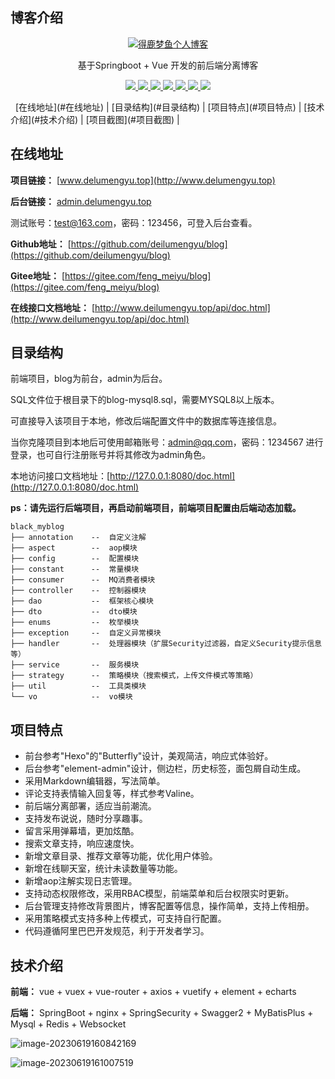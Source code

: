 ## 博客介绍

<p align=center>
  <a href="http://www.deilumengyu.top">
    <img src="http://static.deilumengyu.top/upload/config/a96e0a8b586757512b91b795e55f0ab6.png" alt="得鹿梦鱼个人博客">
  </a>
</p>


<p align=center>
   基于Springboot + Vue 开发的前后端分离博客
</p>

<p align="center">
   <a target="_blank" href="https://github.com/X1192176811/blog">
      <img src="https://img.shields.io/hexpm/l/plug.svg"/>
      <img src="https://img.shields.io/badge/JDK-1.8+-green.svg"/>
      <img src="https://img.shields.io/badge/springboot-2.4.2.RELEASE-green"/>
      <img src="https://img.shields.io/badge/vue-2.5.17-green"/>
      <img src="https://img.shields.io/badge/mysql-8.0.20-green"/>
      <img src="https://img.shields.io/badge/mybatis--plus-3.4.0-green"/>
      <img src="https://img.shields.io/badge/redis-6.0.5-green"/>
   </a>
</p>
                                                                [在线地址](#在线地址) | [目录结构](#目录结构) | [项目特点](#项目特点) | [技术介绍](#技术介绍)  | [项目截图](#项目截图) | 

## 在线地址

**项目链接：** [www.delumengyu.top](http://www.delumengyu.top)

**后台链接：** [admin.delumengyu.top](http://admin.delumengyu.top)

测试账号：test@163.com，密码：123456，可登入后台查看。

**Github地址：** [https://github.com/deilumengyu/blog](https://github.com/deilumengyu/blog)

**Gitee地址：** [https://gitee.com/feng_meiyu/blog](https://gitee.com/feng_meiyu/blog)

**在线接口文档地址：** [http://www.deilumengyu.top/api/doc.html](http://www.deilumengyu.top/api/doc.html)

## 目录结构

前端项目，blog为前台，admin为后台。

SQL文件位于根目录下的blog-mysql8.sql，需要MYSQL8以上版本。

可直接导入该项目于本地，修改后端配置文件中的数据库等连接信息。

当你克隆项目到本地后可使用邮箱账号：admin@qq.com，密码：1234567 进行登录，也可自行注册账号并将其修改为admin角色。

本地访问接口文档地址：[http://127.0.0.1:8080/doc.html](http://127.0.0.1:8080/doc.html)

**ps：请先运行后端项目，再启动前端项目，前端项目配置由后端动态加载。** 

```
black_myblog
├── annotation    --  自定义注解
├── aspect        --  aop模块
├── config        --  配置模块
├── constant      --  常量模块
├── consumer      --  MQ消费者模块
├── controller    --  控制器模块
├── dao           --  框架核心模块
├── dto           --  dto模块
├── enums         --  枚举模块
├── exception     --  自定义异常模块
├── handler       --  处理器模块（扩展Security过滤器，自定义Security提示信息等）
├── service       --  服务模块
├── strategy      --  策略模块（搜索模式，上传文件模式等策略）
├── util          --  工具类模块
└── vo            --  vo模块
```

## 项目特点

- 前台参考"Hexo"的"Butterfly"设计，美观简洁，响应式体验好。
- 后台参考"element-admin"设计，侧边栏，历史标签，面包屑自动生成。
- 采用Markdown编辑器，写法简单。
- 评论支持表情输入回复等，样式参考Valine。
- 前后端分离部署，适应当前潮流。
- 支持发布说说，随时分享趣事。
- 留言采用弹幕墙，更加炫酷。
- 搜索文章支持，响应速度快。
- 新增文章目录、推荐文章等功能，优化用户体验。
- 新增在线聊天室，统计未读数量等功能。
- 新增aop注解实现日志管理。  
- 支持动态权限修改，采用RBAC模型，前端菜单和后台权限实时更新。
- 后台管理支持修改背景图片，博客配置等信息，操作简单，支持上传相册。
- 采用策略模式支持多种上传模式，可支持自行配置。
- 代码遵循阿里巴巴开发规范，利于开发者学习。

## 技术介绍

**前端：** vue + vuex + vue-router + axios + vuetify + element + echarts

**后端：** SpringBoot + nginx + SpringSecurity + Swagger2 + MyBatisPlus + Mysql + Redis  + Websocket

![image-20230619160842169](C:\Users\CH\AppData\Roaming\Typora\typora-user-images\image-20230619160842169.png)

![image-20230619161007519](C:\Users\CH\AppData\Roaming\Typora\typora-user-images\image-20230619161007519.png)





